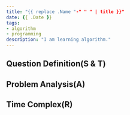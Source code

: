 ```yaml
---
title: "{{ replace .Name "-" " " | title }}"
date: {{ .Date }}
tags:
- algorithm
- programming
description: "I am learning algorithm."
---
```

## Question Definition(S & T)


## Problem Analysis(A)



## Time Complex(R)



